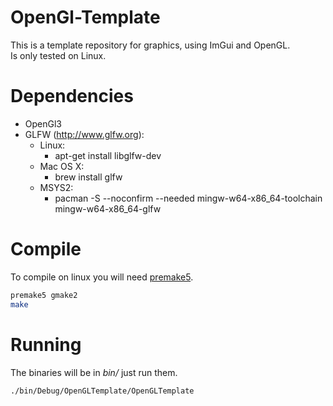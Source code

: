 # OpenGl-Template
This is a template repository for graphics, using ImGui and OpenGL.  
Is only tested on Linux.

# Dependencies
- OpenGl3
- GLFW (http://www.glfw.org):
  - Linux:
    - apt-get install libglfw-dev
  - Mac OS X:
    - brew install glfw
  - MSYS2:
    - pacman -S --noconfirm --needed mingw-w64-x86_64-toolchain mingw-w64-x86_64-glfw

# Compile
To compile on linux you will need [premake5](https://premake.github.io/).
```sh
premake5 gmake2
make
```
# Running
The binaries will be in *bin/* just run them.
```sh
./bin/Debug/OpenGLTemplate/OpenGLTemplate
```
